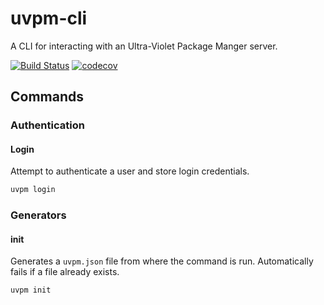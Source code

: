 # uvpm-cli

A CLI for interacting with an Ultra-Violet Package Manger server.

[![Build Status](https://travis-ci.org/ashblue/uvpm-cli.svg?branch=master)](https://travis-ci.org/ashblue/uvpm-cli)
[![codecov](https://codecov.io/gh/ashblue/uvpm-cli/branch/master/graph/badge.svg)](https://codecov.io/gh/ashblue/uvpm-cli)

## Commands

### Authentication

#### Login

Attempt to authenticate a user and store login credentials.

```bash
uvpm login
```

### Generators

#### init

Generates a `uvpm.json` file from where the command is run. Automatically fails if a file already exists.

```bash
uvpm init
```
